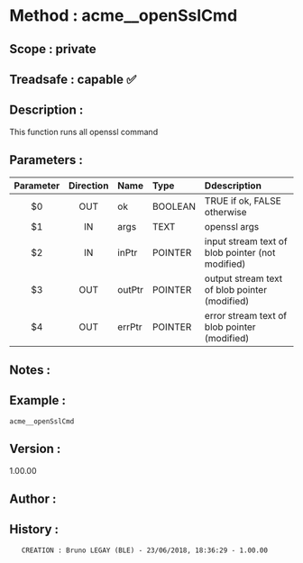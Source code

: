 ﻿# **Method :** acme__openSslCmd## **Scope :** private## **Treadsafe :** capable ✅ ## **Description :** This function runs all openssl command## **Parameters :** | Parameter | Direction | Name | Type | Ddescription | |:----:|:----:|:----|:----|:----| | $0 | OUT | ok | BOOLEAN | TRUE if ok, FALSE otherwise | | $1 | IN | args | TEXT | openssl args | | $2 | IN | inPtr | POINTER | input stream text of blob pointer (not modified) | | $3 | OUT | outPtr | POINTER | output stream text of blob pointer (modified) | | $4 | OUT | errPtr | POINTER | error stream text of blob pointer (modified) | ## **Notes :** ## **Example :** ```acme__openSslCmd```## **Version :** 1.00.00## **Author :** ## **History :**         CREATION : Bruno LEGAY (BLE) - 23/06/2018, 18:36:29 - 1.00.00